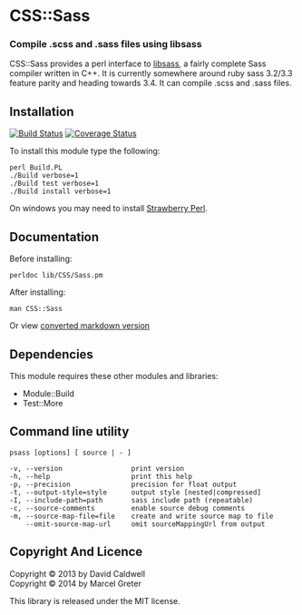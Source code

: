 CSS::Sass
=========

### Compile .scss and .sass files using libsass

CSS::Sass provides a perl interface to [libsass][1], a fairly complete Sass
compiler written in C++.  It is currently somewhere around ruby sass 3.2/3.3
feature parity and heading towards 3.4. It can compile .scss and .sass files.

[1]: https://github.com/sass/libsass

Installation
------------

[![Build Status](https://travis-ci.org/sass/perl-libsass.svg?branch=master)](https://travis-ci.org/sass/perl-libsass)
[![Coverage Status](https://img.shields.io/coveralls/sass/perl-libsass.svg)](https://coveralls.io/r/sass/perl-libsass?branch=master)

To install this module type the following:

    perl Build.PL
    ./Build verbose=1
    ./Build test verbose=1
    ./Build install verbose=1

On windows you may need to install [Strawberry Perl](http://strawberryperl.com/).

Documentation
-------------

Before installing:

    perldoc lib/CSS/Sass.pm

After installing:

    man CSS::Sass

Or view [converted markdown version][1]

[1]: https://github.com/sass/perl-libsass/blob/master/lib/CSS/Sass.md

Dependencies
------------

This module requires these other modules and libraries:

  * Module::Build
  * Test::More

Command line utility
--------------------

```
psass [options] [ source | - ]
```

```
-v, --version                 print version
-h, --help                    print this help
-p, --precision               precision for float output
-t, --output-style=style      output style [nested|compressed]
-I, --include-path=path       sass include path (repeatable)
-c, --source-comments         enable source debug comments
-m, --source-map-file=file    create and write source map to file
    --omit-source-map-url     omit sourceMappingUrl from output
```

Copyright And Licence
---------------------

Copyright © 2013 by David Caldwell  
Copyright © 2014 by Marcel Greter

This library is released under the MIT license.